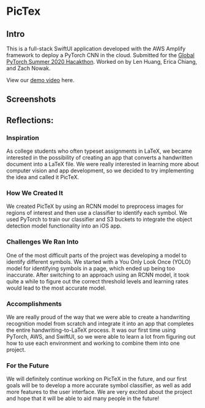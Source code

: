 # PicTex

## Intro

This is a full-stack SwiftUI application developed with the AWS Amplify framework to deploy a PyTorch CNN in the cloud. Submitted for the [Global PyTorch Summer 2020 Hacakthon](https://devpost.com/software/pictex). Worked on by Len Huang, Erica Chiang, and Zach Nowak.

View our [demo video](http://www.youtube.com/watch?v=IQwyBaEmlQI) here.

## Screenshots


## Reflections:

### Inspiration
As college students who often typeset assignments in LaTeX, we became interested in the possibility of creating an app that converts a handwritten document into a LaTeX file. We were really interested in learning more about computer vision and app development, so we decided to try implementing the idea and called it PicTeX. 

### How We Created It
We created PicTeX by using an RCNN model to preprocess images for regions of interest and then use a classifier to identify each symbol. We used PyTorch to train our classifier and S3 buckets to integrate the object detection model functionality into an iOS app. 

### Challenges We Ran Into
One of the most difficult parts of the project was developing a model to identify different symbols. We started with a You Only Look Once (YOLO) model for identifying symbols in a page, which ended up being too inaccurate. After switching to an approach using an RCNN model, it took quite a while to figure out the correct threshold levels and learning rates would lead to the most accurate model. 

### Accomplishments
We are really proud of the way that we were able to create a handwriting recognition model from scratch and integrate it into an app that completes the entire handwriting-to-LaTeX process. It was our first time using PyTorch, AWS, and SwiftUI, so we were able to learn a lot from figuring out how to use each environment and working to combine them into one project. 

### For the Future
We will definitely continue working on PicTeX in the future, and our first goals will be to develop a more accurate symbol classifier, as well as add more features to the user interface. We are very excited about the project and hope that it will be able to aid many people in the future!

